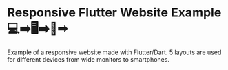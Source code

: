 # Responsive Flutter Website Example 💻➡️🖥➡️📱➡

Example of a responsive website made with Flutter/Dart. 5 layouts are used for different devices from wide monitors to smartphones.


